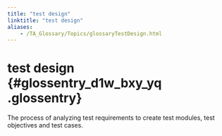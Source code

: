 ```yaml
--- 
title: "test design"
linktitle: "test design"
aliases: 
    - /TA_Glossary/Topics/glossaryTestDesign.html
---
```

# test design {#glossentry_d1w_bxy_yq .glossentry}

The process of analyzing test requirements to create test modules, test objectives and test cases.


